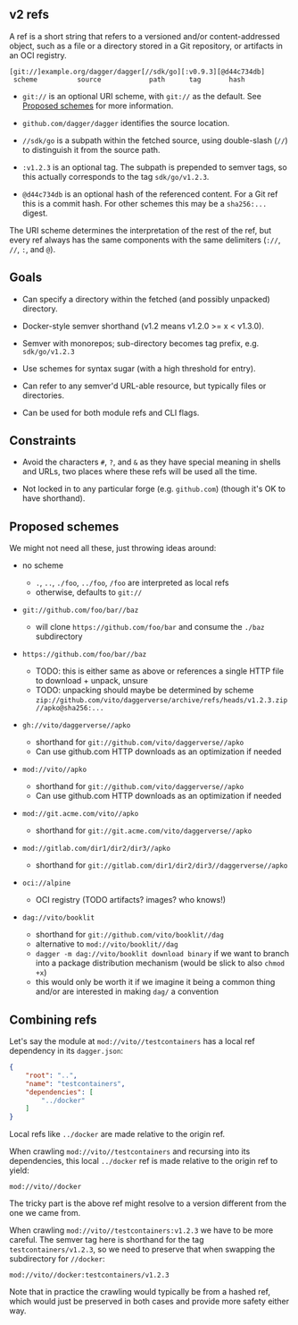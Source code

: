 ## v2 refs

A ref is a short string that refers to a versioned and/or content-addressed
object, such as a file or a directory stored in a Git repository, or artifacts
in an OCI registry.

    [git://]example.org/dagger/dagger[//sdk/go][:v0.9.3][@d44c734db]
     scheme          source            path      tag       hash 

* `git://` is an optional URI scheme, with `git://` as the default. See
  [Proposed schemes](#proposed-schemes) for more information.

* `github.com/dagger/dagger` identifies the source location.

* `//sdk/go` is a subpath within the fetched source, using double-slash (`//`)
  to distinguish it from the source path.

* `:v1.2.3` is an optional tag. The subpath is prepended to semver tags, so
  this actually corresponds to the tag `sdk/go/v1.2.3`.

* `@d44c734db` is an optional hash of the referenced content. For a Git ref this is
  a commit hash. For other schemes this may be a `sha256:...` digest.

The URI scheme determines the interpretation of the rest of the ref, but every
ref always has the same components with the same delimiters (`://`, `//`, `:`,
and `@`).

## Goals

* Can specify a directory within the fetched (and possibly unpacked) directory.

* Docker-style semver shorthand (v1.2 means v1.2.0 >= x < v1.3.0).

* Semver with monorepos; sub-directory becomes tag prefix, e.g. `sdk/go/v1.2.3`

* Use schemes for syntax sugar (with a high threshold for entry).

* Can refer to any semver'd URL-able resource, but typically files or directories.

* Can be used for both module refs and CLI flags.

## Constraints

* Avoid the characters `#`, `?`, and `&` as they have special meaning in shells
  and URLs, two places where these refs will be used all the time.

* Not locked in to any particular forge (e.g. `github.com`) (though it's OK to
  have shorthand).

## Proposed schemes

We might not need all these, just throwing ideas around:

* no scheme
    * `.`, `..`, `./foo`, `../foo`, `/foo` are interpreted as local refs
    * otherwise, defaults to `git://`

* `git://github.com/foo/bar//baz`
    * will clone `https://github.com/foo/bar` and consume the `./baz` subdirectory

* `https://github.com/foo/bar//baz`
    * TODO: this is either same as above or references a single HTTP file to download + unpack, unsure
    * TODO: unpacking should maybe be determined by scheme `zip://github.com/vito/daggerverse/archive/refs/heads/v1.2.3.zip//apko@sha256:...`

* `gh://vito/daggerverse//apko`
    * shorthand for `git://github.com/vito/daggerverse//apko`
    * Can use github.com HTTP downloads as an optimization if needed

* `mod://vito//apko`
    * shorthand for `git://github.com/vito/daggerverse//apko`
    * Can use github.com HTTP downloads as an optimization if needed

* `mod://git.acme.com/vito//apko`
    * shorthand for `git://git.acme.com/vito/daggerverse//apko`

* `mod://gitlab.com/dir1/dir2/dir3//apko`
    * shorthand for `git://gitlab.com/dir1/dir2/dir3//daggerverse//apko`

* `oci://alpine`
    * OCI registry (TODO artifacts? images? who knows!)

* `dag://vito/booklit`
    * shorthand for `git://github.com/vito/booklit//dag`
    * alternative to `mod://vito/booklit//dag`
    * `dagger -m dag://vito/booklit download binary` if we want to branch into
      a package distribution mechanism (would be slick to also `chmod +x`)
    * this would only be worth it if we imagine it being a common thing and/or
      are interested in making `dag/` a convention

## Combining refs

Let's say the module at `mod://vito//testcontainers` has a local ref dependency
in its `dagger.json`:

```json
{
    "root": "..",
    "name": "testcontainers",
    "dependencies": [
        "../docker"
    ]
}
```

Local refs like `../docker` are made relative to the origin ref.

When crawling `mod://vito//testcontainers` and recursing into its dependencies,
this local `../docker` ref is made relative to the origin ref to yield:

```
mod://vito//docker
```

The tricky part is the above ref might resolve to a version different from the
one we came from.

When crawling `mod://vito//testcontainers:v1.2.3` we have to be more careful.
The semver tag here is shorthand for the tag `testcontainers/v1.2.3`, so we
need to preserve that when swapping the subdirectory for `//docker`:

```
mod://vito//docker:testcontainers/v1.2.3
```

Note that in practice the crawling would typically be from a hashed ref, which
would just be preserved in both cases and provide more safety either way.
